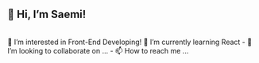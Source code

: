 <h2>👋 Hi, I’m Saemi! </h2></br />
👀 I’m interested in Front-End Developing! 
🌱 I’m currently learning React
- 💞️ I’m looking to collaborate on ...
- 📫 How to reach me ...
